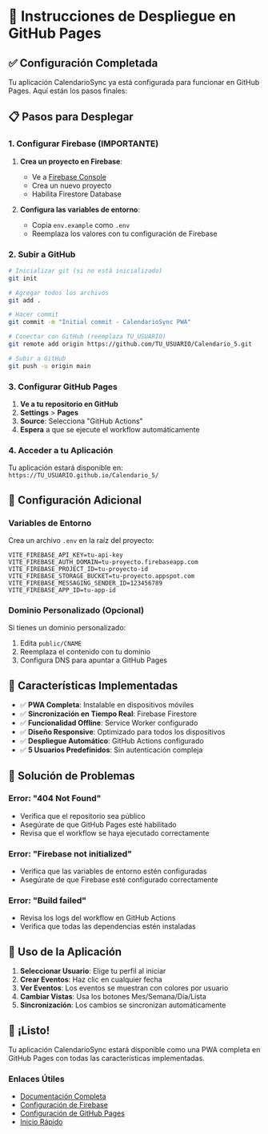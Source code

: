 # 🚀 Instrucciones de Despliegue en GitHub Pages

## ✅ Configuración Completada

Tu aplicación CalendarioSync ya está configurada para funcionar en GitHub Pages. Aquí están los pasos finales:

## 📋 Pasos para Desplegar

### 1. Configurar Firebase (IMPORTANTE)

1. **Crea un proyecto en Firebase**:
   - Ve a [Firebase Console](https://console.firebase.google.com/)
   - Crea un nuevo proyecto
   - Habilita Firestore Database

2. **Configura las variables de entorno**:
   - Copia `env.example` como `.env`
   - Reemplaza los valores con tu configuración de Firebase

### 2. Subir a GitHub

```bash
# Inicializar git (si no está inicializado)
git init

# Agregar todos los archivos
git add .

# Hacer commit
git commit -m "Initial commit - CalendarioSync PWA"

# Conectar con GitHub (reemplaza TU_USUARIO)
git remote add origin https://github.com/TU_USUARIO/Calendario_5.git

# Subir a GitHub
git push -u origin main
```

### 3. Configurar GitHub Pages

1. **Ve a tu repositorio en GitHub**
2. **Settings** > **Pages**
3. **Source**: Selecciona "GitHub Actions"
4. **Espera** a que se ejecute el workflow automáticamente

### 4. Acceder a tu Aplicación

Tu aplicación estará disponible en:
`https://TU_USUARIO.github.io/Calendario_5/`

## 🔧 Configuración Adicional

### Variables de Entorno

Crea un archivo `.env` en la raíz del proyecto:

```env
VITE_FIREBASE_API_KEY=tu-api-key
VITE_FIREBASE_AUTH_DOMAIN=tu-proyecto.firebaseapp.com
VITE_FIREBASE_PROJECT_ID=tu-proyecto-id
VITE_FIREBASE_STORAGE_BUCKET=tu-proyecto.appspot.com
VITE_FIREBASE_MESSAGING_SENDER_ID=123456789
VITE_FIREBASE_APP_ID=tu-app-id
```

### Dominio Personalizado (Opcional)

Si tienes un dominio personalizado:
1. Edita `public/CNAME`
2. Reemplaza el contenido con tu dominio
3. Configura DNS para apuntar a GitHub Pages

## 🎯 Características Implementadas

- ✅ **PWA Completa**: Instalable en dispositivos móviles
- ✅ **Sincronización en Tiempo Real**: Firebase Firestore
- ✅ **Funcionalidad Offline**: Service Worker configurado
- ✅ **Diseño Responsive**: Optimizado para todos los dispositivos
- ✅ **Despliegue Automático**: GitHub Actions configurado
- ✅ **5 Usuarios Predefinidos**: Sin autenticación compleja

## 🐛 Solución de Problemas

### Error: "404 Not Found"
- Verifica que el repositorio sea público
- Asegúrate de que GitHub Pages esté habilitado
- Revisa que el workflow se haya ejecutado correctamente

### Error: "Firebase not initialized"
- Verifica que las variables de entorno estén configuradas
- Asegúrate de que Firebase esté configurado correctamente

### Error: "Build failed"
- Revisa los logs del workflow en GitHub Actions
- Verifica que todas las dependencias estén instaladas

## 📱 Uso de la Aplicación

1. **Seleccionar Usuario**: Elige tu perfil al iniciar
2. **Crear Eventos**: Haz clic en cualquier fecha
3. **Ver Eventos**: Los eventos se muestran con colores por usuario
4. **Cambiar Vistas**: Usa los botones Mes/Semana/Día/Lista
5. **Sincronización**: Los cambios se sincronizan automáticamente

## 🎉 ¡Listo!

Tu aplicación CalendarioSync estará disponible como una PWA completa en GitHub Pages con todas las características implementadas.

### Enlaces Útiles

- [Documentación Completa](README.md)
- [Configuración de Firebase](FIREBASE_SETUP.md)
- [Configuración de GitHub Pages](GITHUB_PAGES_SETUP.md)
- [Inicio Rápido](QUICK_START.md)
